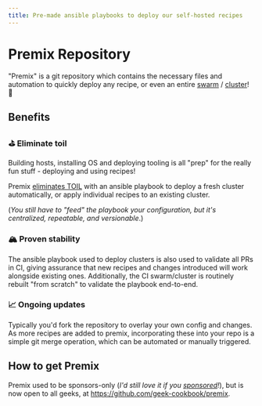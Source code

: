 ```yaml
---
title: Pre-made ansible playbooks to deploy our self-hosted recipes
---
```

# Premix Repository

"Premix" is a git repository which contains the necessary files and automation to quickly deploy any recipe, or even an entire [swarm](/docker-swarm/) / [cluster](/kubernetes/)! :muscle:

## Benefits

### ⛳️ Eliminate toil

Building hosts, installing OS and deploying tooling is all "prep" for the really fun stuff - deploying and using recipes!

Premix [eliminates  TOIL](https://sre.google/sre-book/eliminating-toil/) with an ansible playbook to deploy a fresh cluster automatically, or apply individual recipes to an existing cluster.

(*You still have to "feed" the playbook your configuration, but it's centralized, repeatable, and versionable*.)

### 🏔 Proven stability

The ansible playbook used to deploy clusters is also used to validate all PRs in CI, giving assurance that new recipes and changes introduced will work alongside existing ones. Additionally, the CI swarm/cluster is routinely rebuilt "from scratch" to validate the playbook end-to-end.

### 📈 Ongoing updates

Typically you'd fork the repository to overlay your own config and changes. As more recipes are added to premix, incorporating these into your repo is a simple git merge operation, which can be automated or manually triggered.

## How to get Premix

Premix used to be sponsors-only (*I'd still love it if you [sponsored](https://github.com/sponsors/funkypenguin)!*), but is now open to all geeks, at https://github.com/geek-cookbook/premix.